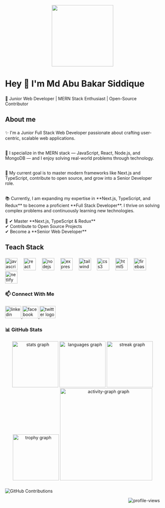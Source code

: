 <div align="center">
  <img height="200" src="https://i.postimg.cc/m2CJNqg3/Blue-Modern-Corporate-Staff-Profile-Linked-In-Banner-1.png"  />
</div>

###

<h1 align="left">Hey 👋 I'm Md Abu Bakar Siddique</h1>

###

<p align="left">🚀 Junior Web Developer | MERN Stack Enthusiast | Open-Source Contributor</p>

###

<h2 align="left">About me</h2>

###

<p align="left">
✨ I'm a Junior Full Stack Web Developer passionate about crafting user-centric, scalable web applications.<br><br>

🚀 I specialize in the MERN stack — JavaScript, React, Node.js, and MongoDB — and I enjoy solving real-world problems through technology.<br><br>

🎯 My current goal is to master modern frameworks like Next.js and TypeScript, contribute to open source, and grow into a Senior Developer role.
</p>
  <br>📚 Currently, I am expanding my expertise in **Next.js, TypeScript, and Redux** to become a proficient **Full Stack Developer**. I thrive on solving complex problems and continuously learning new technologies.  <br><br>🎯 ✔ Master **Next.js, TypeScript & Redux**  <br>✔ Contribute to Open Source Projects  <br>✔ Become a **Senior Web Developer**</p>

###

<h2 align="left">Teach Stack</h2>

###

<div align="left">
  <img src="https://cdn.jsdelivr.net/gh/devicons/devicon/icons/javascript/javascript-original.svg" height="40" alt="javascript logo"  />
  <img width="12" />
  <img src="https://skillicons.dev/icons?i=react" height="40" alt="react logo"  />
  <img width="12" />
  <img src="https://skillicons.dev/icons?i=nodejs" height="40" alt="nodejs logo"  />
  <img width="12" />
  <img src="https://skillicons.dev/icons?i=express" height="40" alt="express logo"  />
  <img width="12" />
  <img src="https://skillicons.dev/icons?i=tailwind" height="40" alt="tailwindcss logo"  />
  <img width="12" />
  <img src="https://skillicons.dev/icons?i=css" height="40" alt="css3 logo"  />
  <img width="12" />
  <img src="https://skillicons.dev/icons?i=html" height="40" alt="html5 logo"  />
  <img width="12" />
  <img src="https://skillicons.dev/icons?i=firebase" height="40" alt="firebase logo"  />
  <img width="12" />
  <img src="https://skillicons.dev/icons?i=netlify" height="40" alt="netlify logo"  />
</div>


###

<h3 align="left">📫 Connect With Me</h3>

###

<div align="left">
  <a href="https://www.linkedin.com/in/abubakar308" target="_blank">
    <img src="https://raw.githubusercontent.com/maurodesouza/profile-readme-generator/master/src/assets/icons/social/linkedin/default.svg" width="52" height="40" alt="linkedin logo"  />
  </a>
  <a href="https://www.facebook.com/mdabubakar308" target="_blank">
    <img src="https://raw.githubusercontent.com/maurodesouza/profile-readme-generator/master/src/assets/icons/social/facebook/default.svg" width="52" height="40" alt="facebook logo"  />
  </a>
  <a href="https://x.com/MdAbuba19583062" target="_blank">
      <img src="https://raw.githubusercontent.com/maurodesouza/profile-readme-generator/master/src/assets/icons/social/twitter/default.svg" width="52" height="40" alt="twitter logo"  />
  </a>
</div>

###

<h3 align="left">📊 GitHub Stats</h3>

###

<div align="center">
  <img src="https://github-readme-stats.vercel.app/api?username=abubakar308&hide_title=false&hide_rank=false&show_icons=true&include_all_commits=true&count_private=true&disable_animations=false&theme=dracula&locale=en&hide_border=false&order=1" height="150" alt="stats graph"  />
  <img src="https://github-readme-stats.vercel.app/api/top-langs?username=abubakar308&locale=en&hide_title=false&layout=compact&card_width=320&langs_count=5&theme=dracula&hide_border=false&order=2" height="150" alt="languages graph"  />
  <img src="https://streak-stats.demolab.com?user=abubakar308&locale=en&mode=daily&theme=dracula&hide_border=false&border_radius=5&order=3" height="150" alt="streak graph"  />
  <img src="https://github-profile-trophy.vercel.app?username=abubakar308&theme=dracula&column=-1&row=1&margin-w=8&margin-h=8&no-bg=false&no-frame=false&order=4" height="150" alt="trophy graph"  />
  <img src="https://github-readme-activity-graph.vercel.app/graph?username=abubakar308&radius=16&theme=react&area=true&order=5" height="300" alt="activity-graph graph"  />
</div>

###

  ![GitHub Contributions](https://komarev.com/ghpvc/?username=abubakar308&color=blue)
<p align="right"> 
  <img src="https://komarev.com/ghpvc/?username=abubakar308&label=Visitors&color=0e75b6&style=flat" alt="profile-views" />
</p>


